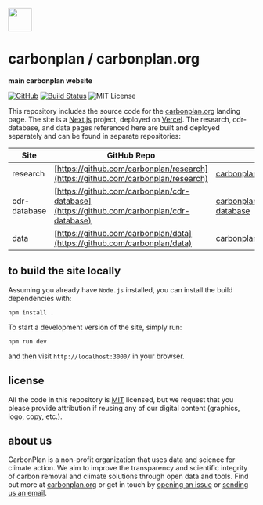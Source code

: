 <img
  src='https://carbonplan-assets.s3.amazonaws.com/monogram/dark-small.png'
  height='48'
/>

# carbonplan / carbonplan.org

**main carbonplan website**

[![GitHub][github-badge]][github]
[![Build Status]][actions]
![MIT License][]

[github]: https://github.com/carbonplan/carbonplan.org
[github-badge]: https://badgen.net/badge/-/github?icon=github&label
[build status]: https://github.com/carbonplan/carbonplan.org/actions/workflows/main.yml/badge.svg
[actions]: https://github.com/carbonplan/carbonplan.org/actions/workflows/main.yaml
[mit license]: https://badgen.net/badge/license/MIT/blue

This repository includes the source code for the [carbonplan.org](https://carbonplan.org/) landing page. The site is a [Next.js](https://nextjs.org/) project, deployed on [Vercel](https://vercel.com/). The research, cdr-database, and data pages referenced here are built and deployed separately and can be found in separate repositories:

| Site          | GitHub Repo                                                                        | URL                                                        |
| ------------- | ---------------------------------------------------------------------------------- | ---------------------------------------------------------- |
| research      | [https://github.com/carbonplan/research](https://github.com/carbonplan/research) | [carbonplan.org/research](https://carbonplan.org/research) |
| cdr-database  | [https://github.com/carbonplan/cdr-database](https://github.com/carbonplan/cdr-database)   | [carbonplan.org/research/cdr-database](https://carbonplan.org/reports)   |
| data          | [https://github.com/carbonplan/data](https://github.com/carbonplan/data)         | [carbonplan.org/data](https://carbonplan.org/data)         |

## to build the site locally

Assuming you already have `Node.js` installed, you can install the build dependencies with:

```shell
npm install .
```

To start a development version of the site, simply run:

```shell
npm run dev
```

and then visit `http://localhost:3000/` in your browser.

## license

All the code in this repository is [MIT](https://choosealicense.com/licenses/mit/) licensed, but we request that you please provide attribution if reusing any of our digital content (graphics, logo, copy, etc.).

## about us

CarbonPlan is a non-profit organization that uses data and science for climate action. We aim to improve the transparency and scientific integrity of carbon removal and climate solutions through open data and tools. Find out more at [carbonplan.org](https://carbonplan.org/) or get in touch by [opening an issue](https://github.com/carbonplan/carbonplan.org/issues/new) or [sending us an email](mailto:hello@carbonplan.org).
